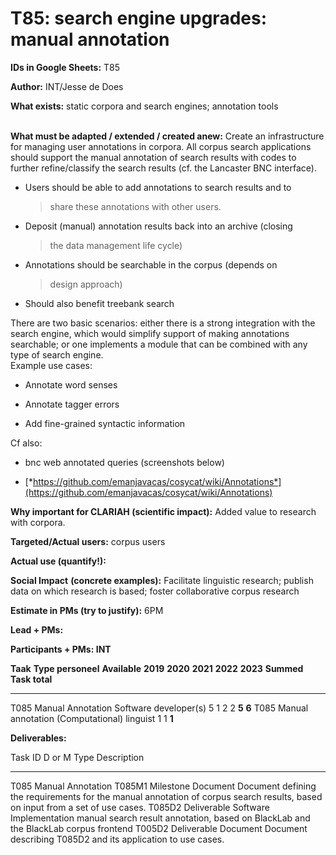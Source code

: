 T85: search engine upgrades: manual annotation 
===============================================

**IDs in Google Sheets:** T85

**Author:** INT/Jesse de Does

**What exists:** static corpora and search engines; annotation tools

**\
What must be adapted / extended / created anew:** Create an
infrastructure for managing user annotations in corpora. All corpus
search applications should support the manual annotation of search
results with codes to further refine/classify the search results (cf.
the Lancaster BNC interface).

-   Users should be able to add annotations to search results and to
    > share these annotations with other users.

-   Deposit (manual) annotation results back into an archive (closing
    > the data management life cycle)

-   Annotations should be searchable in the corpus (depends on
    > design approach)

-   Should also benefit treebank search

There are two basic scenarios: either there is a strong integration with
the search engine, which would simplify support of making annotations
searchable; or one implements a module that can be combined with any
type of search engine.\
Example use cases:

-   Annotate word senses

-   Annotate tagger errors

-   Add fine-grained syntactic information

Cf also:

-   bnc web annotated queries (screenshots below)

-   [*https://github.com/emanjavacas/cosycat/wiki/Annotations*](https://github.com/emanjavacas/cosycat/wiki/Annotations)

**Why important for CLARIAH (scientific impact):** Added value to
research with corpora.

**Targeted/Actual users:** corpus users

**Actual use (quantify!):**

**Social Impact** **(concrete examples):** Facilitate linguistic
research; publish data on which research is based; foster collaborative
corpus research

**Estimate in PMs (try to justify):** 6PM

**Lead + PMs:**

**Participants + PMs: INT**

  **Taak**                 **Type personeel**         **Available**   **2019**   **2020**   **2021**   **2022**   **2023**   **Summed**   **Task total**
  ------------------------ -------------------------- --------------- ---------- ---------- ---------- ---------- ---------- ------------ ----------------
  T085 Manual Annotation   Software developer(s)      5               1          2          2                                **5**        **6**
  T085 Manual annotation   (Computational) linguist   1               1                                                      **1**        

**Deliverables:**

  Task                     ID       D or M        Type       Description
  ------------------------ -------- ------------- ---------- --------------------------------------------------------------------------------------------------------------------------------
  T085 Manual Annotation   T085M1   Milestone     Document   Document defining the requirements for the manual annotation of corpus search results, based on input from a set of use cases.
                           T085D2   Deliverable   Software   Implementation manual search result annotation, based on BlackLab and the BlackLab corpus frontend
                           T005D2   Deliverable   Document   Document describing T085D2 and its application to use cases.


